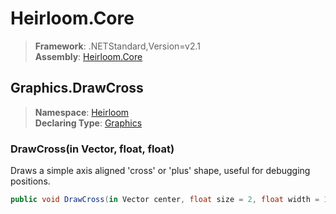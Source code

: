 # Heirloom.Core

> **Framework**: .NETStandard,Version=v2.1  
> **Assembly**: [Heirloom.Core][0]  

## Graphics.DrawCross

> **Namespace**: [Heirloom][0]  
> **Declaring Type**: [Graphics][1]  

### DrawCross(in Vector, float, float)

Draws a simple axis aligned 'cross' or 'plus' shape, useful for debugging positions.

```cs
public void DrawCross(in Vector center, float size = 2, float width = 1)
```

[0]: ../../../Heirloom.Core.md
[1]: ../Graphics.md
